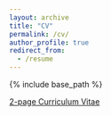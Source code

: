 ```yaml
---
layout: archive
title: "CV"
permalink: /cv/
author_profile: true
redirect_from:
  - /resume
---
```


{% include base_path %}

[2-page Curriculum Vitae](http://astrosega.github.io/files/CV.pdf)
